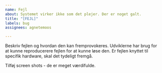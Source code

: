 ```yaml
---
name: Fejl
about: Systemet virker ikke som det plejer. Der er noget galt.
title: "[FEJL]"
labels: bug
assignees: agnetemoos

---
```


Beskriv fejlen og hvordan den kan fremprovokeres. Udviklerne har brug for at kunne reproducerere fejlen for at kunne løse den. Er fejlen knyttet til specifik hardware, skal det tydeligt fremgå.

Tilføj screen shots - de er meget værdifulde.
